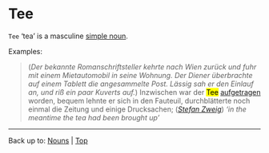 # Tee

`Tee` ‘tea’ is a masculine [simple noun](../../simpleNouns.md).

Examples:

> (*Der bekannte Romanschriftsteller kehrte nach Wien zurück und fuhr mit einem Mietautomobil in seine Wohnung. Der Diener überbrachte auf einem Tablett die angesammelte Post. Lässig sah er den Einlauf an, und riß ein paar Kuverts auf.*) Inzwischen war der <mark>Tee</mark> [aufgetragen](../../../verbs/a/au/auftragen.md) worden, bequem lehnte er sich in den Fauteuil, durchblätterte noch einmal die Zeitung und einige Drucksachen; (*[Stefan Zweig](../../../texts/StefanZweig/BriefEinerUnbekannten.md)*) *‘in the meantime the tea had been brought up’*

----

Back up to: [Nouns](../../index.md) | [Top](../../../index.md)
